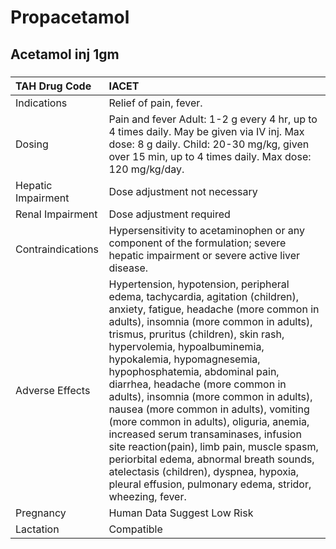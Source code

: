 # Propacetamol

## Acetamol inj 1gm

##### 

| TAH Drug Code      | IACET                                                                                                                                                                                                                                                                                                                                                                                                                                                                                                                                                                                                                                                                                                                  |
|:-------------------|:-----------------------------------------------------------------------------------------------------------------------------------------------------------------------------------------------------------------------------------------------------------------------------------------------------------------------------------------------------------------------------------------------------------------------------------------------------------------------------------------------------------------------------------------------------------------------------------------------------------------------------------------------------------------------------------------------------------------------|
| Indications        | Relief of pain, fever.                                                                                                                                                                                                                                                                                                                                                                                                                                                                                                                                                                                                                                                                                                 |
| Dosing             | Pain and fever Adult: 1-2 g every 4 hr, up to 4 times daily. May be given via IV inj. Max dose: 8 g daily. Child: 20-30 mg/kg, given over 15 min, up to 4 times daily. Max dose: 120 mg/kg/day.                                                                                                                                                                                                                                                                                                                                                                                                                                                                                                                        |
| Hepatic Impairment | Dose adjustment not necessary                                                                                                                                                                                                                                                                                                                                                                                                                                                                                                                                                                                                                                                                                          |
| Renal Impairment   | Dose adjustment required                                                                                                                                                                                                                                                                                                                                                                                                                                                                                                                                                                                                                                                                                               |
| Contraindications  | Hypersensitivity to acetaminophen or any component of the formulation; severe hepatic impairment or severe active liver disease.                                                                                                                                                                                                                                                                                                                                                                                                                                                                                                                                                                                       |
| Adverse Effects    | Hypertension, hypotension, peripheral edema, tachycardia, agitation (children), anxiety, fatigue, headache (more common in adults), insomnia (more common in adults), trismus, pruritus (children), skin rash, hypervolemia, hypoalbuminemia, hypokalemia, hypomagnesemia, hypophosphatemia, abdominal pain, diarrhea, headache (more common in adults), insomnia (more common in adults), nausea (more common in adults), vomiting (more common in adults), oliguria, anemia, increased serum transaminases, infusion site reaction(pain), limb pain, muscle spasm, periorbital edema, abnormal breath sounds, atelectasis (children), dyspnea, hypoxia, pleural effusion, pulmonary edema, stridor, wheezing, fever. |
| Pregnancy          | Human Data Suggest Low Risk                                                                                                                                                                                                                                                                                                                                                                                                                                                                                                                                                                                                                                                                                            |
| Lactation          | Compatible                                                                                                                                                                                                                                                                                                                                                                                                                                                                                                                                                                                                                                                                                                             |

